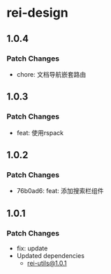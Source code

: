 # rei-design

## 1.0.4

### Patch Changes

- chore: 文档导航嵌套路由

## 1.0.3

### Patch Changes

- feat: 使用rspack

## 1.0.2

### Patch Changes

- 76b0ad6: feat: 添加搜索栏组件

## 1.0.1

### Patch Changes

- fix: update
- Updated dependencies
  - rei-utils@1.0.1
